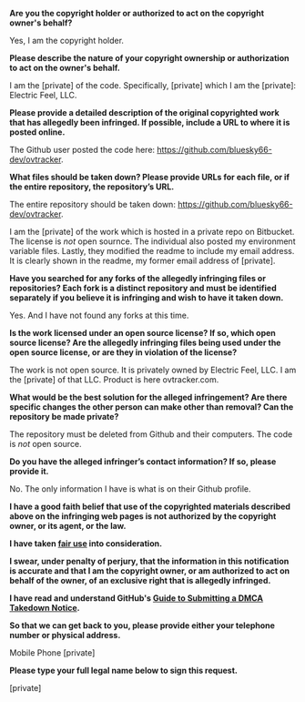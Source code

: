 **Are you the copyright holder or authorized to act on the copyright owner's behalf?**

Yes, I am the copyright holder.

**Please describe the nature of your copyright ownership or authorization to act on the owner's behalf.**

I am the [private] of the code. Specifically, [private]  which I am the [private]: Electric Feel, LLC.

**Please provide a detailed description of the original copyrighted work that has allegedly been infringed. If possible, include a URL to where it is posted online.**

The Github user posted the code here: https://github.com/bluesky66-dev/ovtracker.

**What files should be taken down? Please provide URLs for each file, or if the entire repository, the repository’s URL.**

The entire repository should be taken down: https://github.com/bluesky66-dev/ovtracker.

I am the [private] of the work which is hosted in a private repo on Bitbucket. The license is *not* open sournce. The individual also posted my environment variable files. Lastly, they modified the readme to include my email address. It is clearly shown in the readme, my former email address of [private].

**Have you searched for any forks of the allegedly infringing files or repositories? Each fork is a distinct repository and must be identified separately if you believe it is infringing and wish to have it taken down.**

Yes. And I have not found any forks at this time.

**Is the work licensed under an open source license? If so, which open source license? Are the allegedly infringing files being used under the open source license, or are they in violation of the license?**

The work is not open source. It is privately owned by Electric Feel, LLC. I am the [private] of that LLC. Product is here ovtracker.com.

**What would be the best solution for the alleged infringement? Are there specific changes the other person can make other than removal? Can the repository be made private?**

The repository must be deleted from Github and their computers. The code is *not* open source.

**Do you have the alleged infringer’s contact information? If so, please provide it.**

No. The only information I have is what is on their Github profile.

**I have a good faith belief that use of the copyrighted materials described above on the infringing web pages is not authorized by the copyright owner, or its agent, or the law.**

**I have taken <a href="https://www.lumendatabase.org/topics/22">fair use</a> into consideration.**

**I swear, under penalty of perjury, that the information in this notification is accurate and that I am the copyright owner, or am authorized to act on behalf of the owner, of an exclusive right that is allegedly infringed.**

**I have read and understand GitHub's <a href="https://docs.github.com/articles/guide-to-submitting-a-dmca-takedown-notice/">Guide to Submitting a DMCA Takedown Notice</a>.**

**So that we can get back to you, please provide either your telephone number or physical address.**

Mobile Phone [private] 

**Please type your full legal name below to sign this request.**

[private] 
